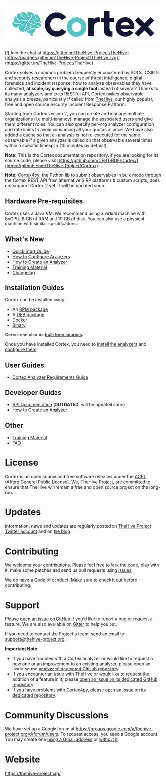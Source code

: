 ![](images/cortex-logo.png)

[![Join the chat at https://gitter.im/TheHive-Project/TheHive](https://badges.gitter.im/TheHive-Project/TheHive.svg)](https://gitter.im/TheHive-Project/TheHive)

Cortex solves a common problem frequently encountered by SOCs, CSIRTs and security researchers in the course of threat intelligence, digital forensics and incident response: how to analyze observables they have collected, **at scale, by querying a single tool** instead of several? Thanks to its many analyzers and to its RESTful API, Cortex makes observable analysis a breeze, particularly if called from [TheHive](https://github.com/TheHive-Project/TheHive/), our highly popular, free and open source Security Incident Response Platform.

Starting from Cortex version 2, you can create and manage multiple organizations (i.e multi-tenancy), manage the associated users and give them different roles. You can also specify per-org analyzer configuration and rate limits to avoid consuming all your quotas at once. We have also added a cache so that an analysis is not re-executed for the same observable if a given analyzer is called on that observable several times within a specific timespan (10 minutes by default).

**Note:**  This is the Cortex documentation repository. If you are looking for its source code, please visit [https://github.com/CERT-BDF/Cortex/](https://github.com/TheHive-Project/Cortex/).

**Note:** [Cortex4py](https://github.com/TheHive-Project/Cortex4py), the Python lib to submit observables in bulk mode through the Cortex REST API from alternative SIRP platforms & custom scripts, does not support Cortex 2 yet. It will be updated soon. 

## Hardware Pre-requisites
Cortex uses a Java VM. We recommend using a virtual machine with 8vCPU, 8 GB of RAM and 10 GB of disk. You can also use a
physical machine with similar specifications.

## What's New

- [Quick Start Guide](quick-start.md)
- [How to Configure Analyzers](analyzer_requirements.md)
- [How to Create an Analyzer](api/how-to-create-an-analyzer.md)
- [Training Material](https://github.com/TheHive-Project/TheHiveDocs/blob/master/training-material.md)
- [Changelog](https://github.com/TheHive-Project/Cortex/blob/master/CHANGELOG.md)

## Installation Guides

Cortex can be installed using:
- An [RPM package](installation/rpm-guide.md)
- A [DEB package](installation/deb-guide.md)
- [Docker](installation/docker-guide.md)
- [Binary](installation/binary-guide.md)

Cortex can also be [built from sources](installation/build-guide.md).

Once you have installed Cortex, you need to [install the analyzers](installation/analyzers.md)
and [configure them](analyzer_requirements.md).

## User Guides

- [Cortex Analyzer Requirements Guide](analyzer_requirements.md)

## Developer Guides

- [API Documentation](api/README.md) (**OUTDATED**, will be updated soon)
- [How to Create an Analyzer](api/how-to-create-an-analyzer.md)

## Other
- [Training Material](https://github.com/TheHive-Project/TheHiveDocs/blob/master/training-material.md)
- [FAQ](FAQ.md)

# License
Cortex is an open source and free software released under the [AGPL](https://github.com/TheHive-Project/TheHive/blob/master/LICENSE) (Affero General Public License). We, TheHive Project, are committed to ensure that TheHive will remain a free and open source project on the long-run.

# Updates
Information, news and updates are regularly posted on [TheHive Project Twitter account](https://twitter.com/thehive_project) and on [the blog](https://blog.thehive-project.org/).

# Contributing
We welcome your contributions. Please feel free to fork the code, play with it, make some patches and send us pull requests using [issues](https://github.com/TheHive-Project/Cortex/issues).

We do have a [Code of conduct](code_of_conduct.md). Make sure to check it out before contributing.

# Support
Please [open an issue on GitHub](https://github.com/TheHive-Project/Cortex/issues/new) if you'd like to report a bug or request a feature. We are also available on [Gitter](https://gitter.im/TheHive-Project/TheHive) to help you out.

If you need to contact the Project's team, send an email to <support@thehive-project.org>.

**Important Note**:

- If you have troubles with a Cortex analyzer or would like to request a new one or an improvement to an existing analyzer, please open an issue on the [analyzers' dedicated GitHub repository](https://github.com/TheHive-Project/cortex-analyzers/issues/new).
- If you encounter an issue with TheHive or would like to request the addition of a feature in it, please [open an issue on its dedicated GitHub repository](https://github.com/TheHive-Project/TheHive/issues/new).
- If you have problems with [Cortex4py](https://github.com/TheHive-Project/Cortex4py), please [open an issue on its dedicated repository](https://github.com/TheHive-Project/Cortex4py/issues/new).

# Community Discussions
We have set up a Google forum at <https://groups.google.com/a/thehive-project.org/d/forum/users>. To request access, you need a Google account. You may create one [using a Gmail address](https://accounts.google.com/SignUp?hl=en) or [without it](https://accounts.google.com/SignUpWithoutGmail?hl=en).

# Website
<https://thehive-project.org/>
